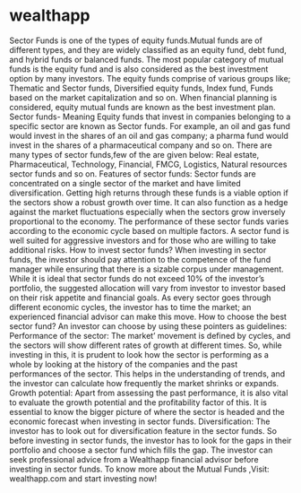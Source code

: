 # wealthapp
Sector Funds is one of the types of equity funds.Mutual funds are of different types, and they are widely classified as an equity fund, debt fund, and hybrid funds or balanced funds. The most popular category of mutual funds is the equity fund and is also considered as the best investment option by many investors. The equity funds comprise of various groups like;  Thematic and Sector funds, Diversified equity funds, Index fund, Funds based on the market capitalization and so on. When financial planning is considered, equity mutual funds are known as the best investment plan.  Sector funds- Meaning  Equity funds that invest in companies belonging to a specific sector are known as Sector funds. For example, an oil and gas fund would invest in the shares of an oil and gas company; a pharma fund would invest in the shares of a pharmaceutical company and so on.  There are many types of sector funds,few of the are given below:  Real estate, Pharmaceutical, Technology, Financial, FMCG, Logistics, Natural resources sector funds and so on. Features of sector funds:  Sector funds are concentrated on a single sector of the market and have limited diversification. Getting high returns through these funds is a viable option if the sectors show a robust growth over time. It can also function as a hedge against the market fluctuations especially when the sectors grow inversely proportional to the economy. The performance of these sector funds varies according to the economic cycle based on multiple factors. A sector fund is well suited for aggressive investors and for those who are willing to take additional risks. How to invest sector funds?  When investing in sector funds, the investor should pay attention to the competence of the fund manager while ensuring that there is a sizable corpus under management. While it is ideal that sector funds do not exceed 10% of the investor’s portfolio, the suggested allocation will vary from investor to investor based on their risk appetite and financial goals. As every sector goes through different economic cycles, the investor has to time the market; an experienced financial advisor can make this move.  How to choose the best sector fund?  An investor can choose by using these pointers as guidelines:  Performance of the sector: The market’ movement is defined by cycles, and the sectors will show different rates of growth at different times. So, while investing in this, it is prudent to look how the sector is performing as a whole by looking at the history of the companies and the past performances of the sector. This helps in the understanding of trends, and the investor can calculate how frequently the market shrinks or expands.  Growth potential: Apart from assessing the past performance, it is also vital to evaluate the growth potential and the profitability factor of this. It is essential to know the bigger picture of where the sector is headed and the economic forecast when investing in sector funds.  Diversification: The investor has to look out for diversification feature in the sector funds. So before investing in sector funds, the investor has to look for the gaps in their portfolio and choose a sector fund which fills the gap.  The investor can seek professional advice from a Wealthapp financial advisor before investing in sector funds.  To know more about the Mutual Funds ,Visit: wealthapp.com and start investing now!

